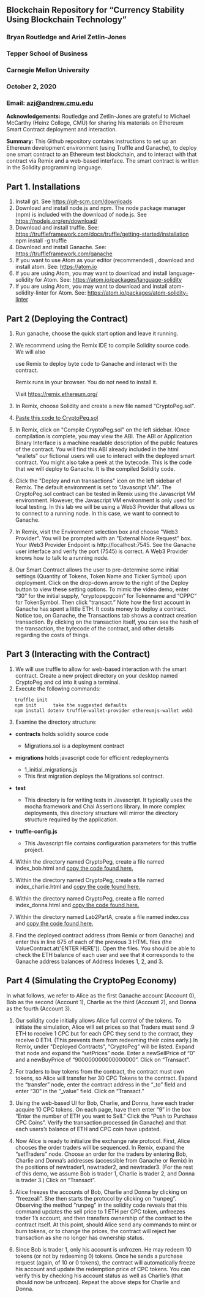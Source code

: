 ## Blockchain Repository for “Currency Stability Using Blockchain Technology”
### Bryan Routledge and Ariel Zetlin-Jones
### Tepper School of Business
### Carnegie Mellon University                  
### October 2, 2020                                
### Email: azj@andrew.cmu.edu

**Acknowledgements:** Routledge and Zetlin-Jones are grateful to Michael
McCarthy (Heinz College, CMU) for sharing his materials on Ethereum Smart 
Contract deployment and interaction.

**Summary:** This Github repository contains instructions to set up an 
Ethereum development environment (using Truffle and Ganache), to deploy 
one smart contract to an Ethereum test blockchain, and to interact with 
that contract via Remix and a web-based interface. The smart contract
is written in the Solidity programming language.

## Part 1. Installations

1) Install git.
   See https://git-scm.com/downloads
2) Download and install node.js and npm.
   The node package manager (npm) is included with the download of
   node.js. See https://nodejs.org/en/download/
3) Download and install truffle.
   See: https://truffleframework.com/docs/truffle/getting-started/installation
   npm install -g truffle
4) Download and install Ganache.
   See: https://truffleframework.com/ganache
5) If you want to use Atom as your editor (recommended) , download and install atom.
   See: https://atom.io
6) If you are using Atom, you may want to download and install
   language-solidity for Atom.
   See: https://atom.io/packages/language-solidity
7) If you are using Atom, you may want to download and install atom-solidity-linter
   for Atom.
   See: https://atom.io/packages/atom-solidity-linter

## Part 2  (Deploying the Contract)

1) Run ganache, choose the quick start option and leave it running.

2) We recommend using the Remix IDE to compile Solidity source code. We will also

   use Remix to deploy byte code to Ganache and interact with the contract.

   Remix runs in your browser. You do not need to install it.


   Visit https://remix.ethereum.org/

3) In Remix, choose Solidity and create a new file named “CryptoPeg.sol".

4) [Paste this code to CryptoPeg.sol](../../blob/master/CryptoPeg.sol)


5) In Remix, click on "Compile CryptoPeg.sol" on the left sidebar.  (Once compilation
   is complete, you may view the ABI. The ABI or Application Binary Interface is a
   machine readable description of the public features of the contract. You will find
   this ABI already included in the html “wallets” our fictional users will use to
   interact with the deployed smart contract.
   You might also take a peek at the bytecode. This is the code that we will deploy to Ganache. It is the compiled Solidity code.

6) Click the "Deploy and run transactions" icon on the left sidebar of Remix. The default environment is set to "Javascript VM". The CryptoPeg.sol contract can be tested in Remix using the Javascript VM environment. However, the Javascript VM environment is only used for local testing.  In this lab we will be using a Web3 Provider that allows us to connect to a running node. In this case, we want to connect to Ganache.

7) In Remix, visit the Environment selection box and choose "Web3 Provider". You will be prompted with an "External Node Request" box. Your Web3 Provider Endpoint is http://localhost:7545. See the Ganache user interface and verify the port (7545) is correct. A Web3 Provider knows how to talk to a running node.

9) Our Smart Contract allows the user to pre-determine some initial settings (Quantity of Tokens, Token Name and Ticker Symbol) upon deployment. Click on the drop-down arrow to the right of the Deploy button to view these setting options. To mimic the video demo, enter “30” for the initial supply, “cryptopepgcoin” for Tokenname and “CPPC” for TokenSymbol. Then click “transact.” Note how the first account in Ganache has spent a little ETH. It costs money to deploy a contract. Notice too, on Ganache, the Transactions tab shows a contract creation transaction. By clicking on the transaction itself, you can see the hash of the transaction, the bytecode of the contract, and other details regarding the costs of things.

## Part 3  (Interacting with the Contract)

1) We will use truffle to allow for web-based interaction with the smart contract. Create a new project directory on your desktop named CryptoPeg and cd into it using a terminal.
2) Execute the following commands:

```
   truffle init
   npm init      take the suggested defaults
   npm install dotenv truffle-wallet-provider ethereumjs-wallet web3
```

3) Examine the directory structure:

* **contracts** holds solidity source code
  * Migrations.sol is a deployment contract
* **migrations** holds javascript code for efficient redeployments
  * 1_initial_migrations.js
  * This first migration deploys the Migrations.sol contract.
* **test**
  * This directory is for writing tests in Javascript.
It typically uses the mocha framework and Chai Assertions library.
In more complex deployments, this directory structure will mirror
the directory structure required by the application.
* **truffle-config.js**

  * This Javascript file contains configuration parameters for this truffle project.

4) Within the directory named CryptoPeg, create a file named index_bob.html and [copy the code found here.](./html/index_bob.html)

5) Within the directory named CryptoPeg, create a file named index_charlie.html and [copy the code found here.](./html/index_charlie.html)

6) Within the directory named CryptoPeg, create a file named index_donna.html and [copy the code found here.](./html/index_donna.html)

7) Within the directory named Lab2PartA, create a file named index.css and [copy the code found here.](./html/index.css)

8) Find the deployed contract address (from Remix or from Ganache) and enter this in line 675 of each of the previous 3 HTML files (the ValueContract.at('ENTER HERE')). Open the files. You should be able to check the ETH balance of each user and see that it corresponds to the Ganache address balances of Address Indexes 1, 2, and 3.

## Part 4  (Simulating the CryptoPeg Economy)

In what follows, we refer to Alice as the first Ganache account (Account 0), Bob as the second (Account 1), Charlie as the third (Account 2), and Donna as the fourth (Account 3).

1) Our solidity code initially allows Alice full control of the tokens. To initiate the simulation, Alice will set prices so that Traders must send .9 ETH to receive 1 CPC but for each CPC they send to the contract, they receive 0 ETH. (This prevents them from redeeming their coins early.) In Remix, under "Deployed Contracts", “CryptoPeg” will be listed. Expand that node and expand the “setPrices” node. Enter a newSellPrice of “0” and a newBuyPrice of “900000000000000000”. Click on “Transact”.

2) For traders to buy tokens from the contract, the contract must own tokens, so Alice will transfer her 30 CPC Tokens to the contract. Expand the “transfer” node, enter the contract address in the “_to” field and enter “30” in the “_value” field. Click on “Transact.”

3) Using the web-based UI for Bob, Charlie, and Donna, have each trader acquire 10 CPC tokens. On each page, have them enter “9” in the box “Enter the number of ETH you want to Sell.” Click the “Push to Purchase CPC Coins”. Verify the transaction processed (in Ganache) and that each users’s balance of ETH and CPC coin have updated.

4) Now Alice is ready to initialize the exchange rate protocol. First, Alice chooses the order traders will be sequenced. In Remix, expand the “setTraders” node. Choose an order for the traders by entering Bob, Charlie and Donna’s addresses (accessible from Ganache or Remix) in the positions of newtrader1, newtrader2, and newtrader3. (For the rest of this demo, we assume Bob is trader 1, Charlie is trader 2, and Donna is trader 3.) Click on “Transact”.

5) Alice freezes the accounts of Bob, Charlie and Donna by clicking on “freezeall”. She then starts the protocol by clicking on “runpeg”. Observing the method “runpeg” in the solidity code reveals that this command updates the sell price to 1 ETH per CPC token, unfreezes trader 1’s account, and then transfers ownership of the contract to the contract itself. At this point, should Alice send any commands to mint or burn tokens, or to change the prices, the contract will reject her transaction as she no longer has ownership status.

6) Since Bob is trader 1, only his account is unfrozen. He may redeem 10 tokens (or not by redeeming 0) tokens. Once he sends a purchase request (again, of 10 or 0 tokens), the contract will automatically freeze his account and update the redemption price of CPC tokens. You can verify this by checking his account status as well as Charlie’s (that should now be unfrozen). Repeat the above steps for Charlie and Donna.

